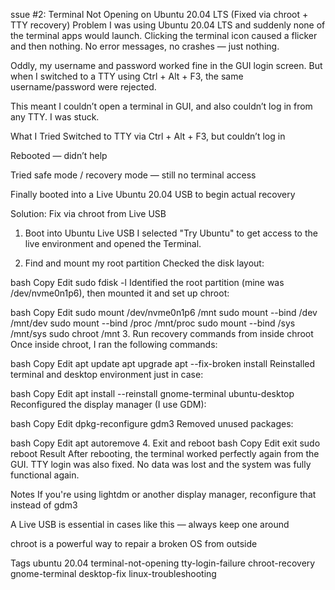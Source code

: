 ssue #2: Terminal Not Opening on Ubuntu 20.04 LTS (Fixed via chroot + TTY recovery)
Problem
I was using Ubuntu 20.04 LTS and suddenly none of the terminal apps would launch. Clicking the terminal icon caused a flicker and then nothing. No error messages, no crashes — just nothing.

Oddly, my username and password worked fine in the GUI login screen. But when I switched to a TTY using Ctrl + Alt + F3, the same username/password were rejected.

This meant I couldn’t open a terminal in GUI, and also couldn’t log in from any TTY. I was stuck.

What I Tried
Switched to TTY via Ctrl + Alt + F3, but couldn’t log in

Rebooted — didn’t help

Tried safe mode / recovery mode — still no terminal access

Finally booted into a Live Ubuntu 20.04 USB to begin actual recovery

Solution: Fix via chroot from Live USB
1. Boot into Ubuntu Live USB
I selected "Try Ubuntu" to get access to the live environment and opened the Terminal.

2. Find and mount my root partition
Checked the disk layout:

bash
Copy
Edit
sudo fdisk -l
Identified the root partition (mine was /dev/nvme0n1p6), then mounted it and set up chroot:

bash
Copy
Edit
sudo mount /dev/nvme0n1p6 /mnt
sudo mount --bind /dev /mnt/dev
sudo mount --bind /proc /mnt/proc
sudo mount --bind /sys /mnt/sys
sudo chroot /mnt
3. Run recovery commands from inside chroot
Once inside chroot, I ran the following commands:

bash
Copy
Edit
apt update
apt upgrade
apt --fix-broken install
Reinstalled terminal and desktop environment just in case:

bash
Copy
Edit
apt install --reinstall gnome-terminal ubuntu-desktop
Reconfigured the display manager (I use GDM):

bash
Copy
Edit
dpkg-reconfigure gdm3
Removed unused packages:

bash
Copy
Edit
apt autoremove
4. Exit and reboot
bash
Copy
Edit
exit
sudo reboot
Result
After rebooting, the terminal worked perfectly again from the GUI. TTY login was also fixed. No data was lost and the system was fully functional again.

Notes
If you're using lightdm or another display manager, reconfigure that instead of gdm3

A Live USB is essential in cases like this — always keep one around

chroot is a powerful way to repair a broken OS from outside

Tags
ubuntu 20.04 terminal-not-opening tty-login-failure chroot-recovery gnome-terminal desktop-fix linux-troubleshooting


